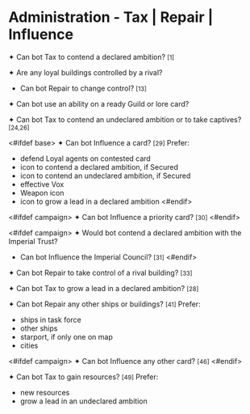 # Administration - Tax | Repair | Influence

✦ Can bot Tax to contend a declared ambition? <span style="font-size: 12px;">[1]</span>

✦ Are any loyal buildings controlled by a rival?

- Can bot Repair to change control? <span style="font-size: 12px;">[13]</span>

✦ Can bot use an ability on a ready Guild or lore card?

✦ Can bot Tax to contend an undeclared ambition or to take captives? <span style="font-size: 12px;">[24,26]</span>

<#ifdef base>
✦ Can bot Influence a card? <span style="font-size: 12px;">[29]</span> Prefer:

- defend Loyal agents on contested card
- icon to contend a declared ambition, if Secured
- icon to contend an undeclared ambition, if Secured
- effective Vox
- Weapon icon
- icon to grow a lead in a declared ambition
<#endif>

<#ifdef campaign>
✦ Can bot Influence a priority card? <span style="font-size: 12px;">[30]</span>
<#endif>

<#ifdef campaign>
✦ Would bot contend a declared ambition with the Imperial Trust?

- Can bot Influence the Imperial Council? <span style="font-size: 12px;">[31]</span>
<#endif>

✦ Can bot Repair to take control of a rival building? <span style="font-size: 12px;">[33]</span>

✦ Can bot Tax to grow a lead in a declared ambition? <span style="font-size: 12px;">[28]</span>

✦ Can bot Repair any other ships or buildings? <span style="font-size: 12px;">[41]</span> Prefer:

- ships in task force
- other ships
- starport, if only one on map
- cities

<#ifdef campaign>
✦ Can bot Influence any other card? <span style="font-size: 12px;">[46]</span>
<#endif>

✦ Can bot Tax to gain resources? <span style="font-size: 12px;">[49]</span> Prefer:

- new resources
- grow a lead in an undeclared ambition

<div class="pagebreak"> </div>
